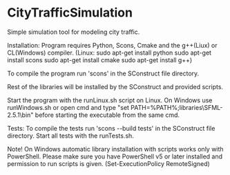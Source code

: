 # CityTrafficSimulation
Simple simulation tool for modeling city traffic.

Installation:
Program requires Python, Scons, Cmake and the g++(Liux) or CL(Windows) compiler.
(Linux:
sudo apt-get install python
sudo apt-get install scons
sudo apt-get install cmake
sudo apt-get install g++)

To compile the program run 'scons' in the SConstruct file directory.

Rest of the libraries will be installed by the SConstruct and provided scripts.

Start the program with the runLinux.sh script on Linux.
On Windows use runWindows.sh or open cmd and type "set PATH=%PATH%;libraries\SFML-2.5.1\bin" before starting the executable from the same cmd.

Tests:
To compile the tests run 'scons --build tests' in the SConstruct file directory.
Start all tests with the runTests.sh.

Note!
On Windows automatic library installation with scripts works only with PowerShell.
Please make sure you have PowerShell v5 or later installed and permission to run scripts is given.
(Set-ExecutionPolicy RemoteSigned)
